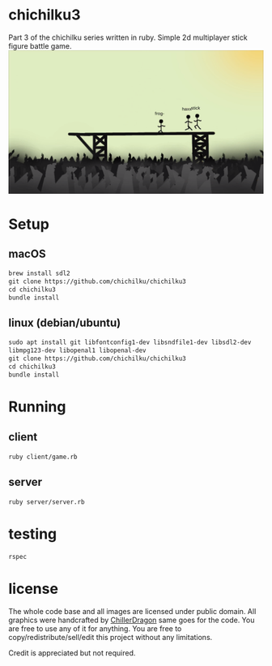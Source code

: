 # chichilku3
Part 3 of the chichilku series written in ruby.
Simple 2d multiplayer stick figure battle game.
![Demo Picture](screenshots/chichilku3.png)

# Setup

## macOS

```
brew install sdl2
git clone https://github.com/chichilku/chichilku3
cd chichilku3
bundle install
```

## linux (debian/ubuntu)

```
sudo apt install git libfontconfig1-dev libsndfile1-dev libsdl2-dev libmpg123-dev libopenal1 libopenal-dev
git clone https://github.com/chichilku/chichilku3
cd chichilku3
bundle install
```

# Running

## client

``ruby client/game.rb``

## server

``ruby server/server.rb``

# testing

```
rspec
```

# license

The whole code base and all images are licensed under public domain.
All graphics were handcrafted by [ChillerDragon](https://github.com/ChillerDragon) same goes for the code.
You are free to use any of it for anything. You are free to copy/redistribute/sell/edit this project without any limitations.


Credit is appreciated but not required.
